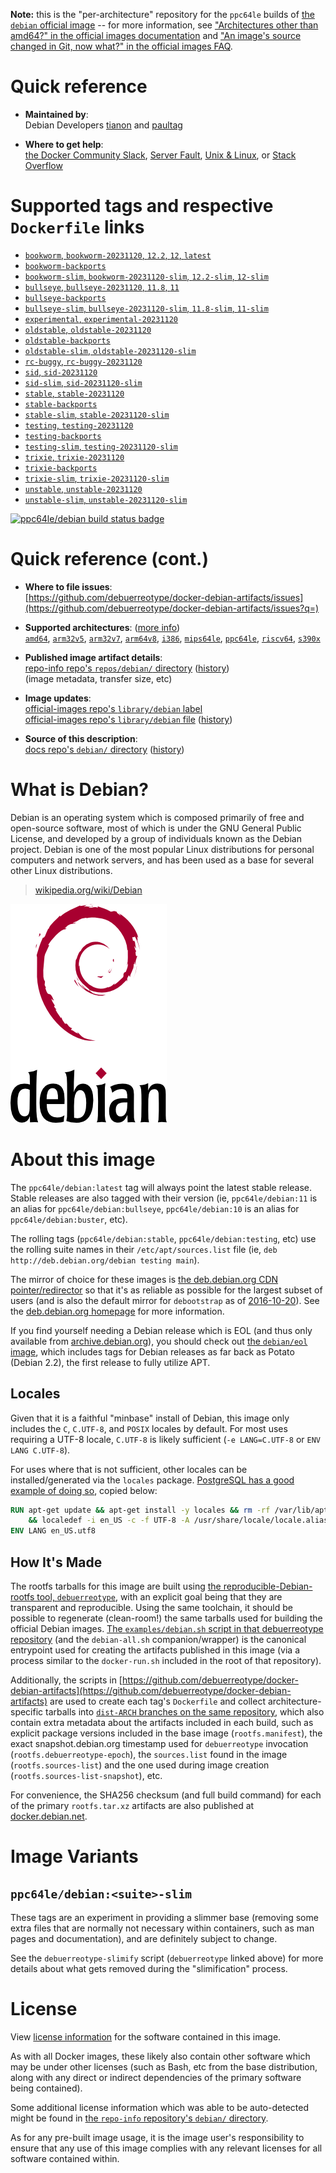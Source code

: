 <!--

********************************************************************************

WARNING:

    DO NOT EDIT "debian/README.md"

    IT IS AUTO-GENERATED

    (from the other files in "debian/" combined with a set of templates)

********************************************************************************

-->

**Note:** this is the "per-architecture" repository for the `ppc64le` builds of [the `debian` official image](https://hub.docker.com/_/debian) -- for more information, see ["Architectures other than amd64?" in the official images documentation](https://github.com/docker-library/official-images#architectures-other-than-amd64) and ["An image's source changed in Git, now what?" in the official images FAQ](https://github.com/docker-library/faq#an-images-source-changed-in-git-now-what).

# Quick reference

-	**Maintained by**:  
	Debian Developers [tianon](https://qa.debian.org/developer.php?login=tianon) and [paultag](https://qa.debian.org/developer.php?login=paultag)

-	**Where to get help**:  
	[the Docker Community Slack](https://dockr.ly/comm-slack), [Server Fault](https://serverfault.com/help/on-topic), [Unix & Linux](https://unix.stackexchange.com/help/on-topic), or [Stack Overflow](https://stackoverflow.com/help/on-topic)

# Supported tags and respective `Dockerfile` links

-	[`bookworm`, `bookworm-20231120`, `12.2`, `12`, `latest`](https://github.com/debuerreotype/docker-debian-artifacts/blob/0d407255ca61065ac09e8ba23a9f01267678744b/bookworm/Dockerfile)
-	[`bookworm-backports`](https://github.com/debuerreotype/docker-debian-artifacts/blob/0d407255ca61065ac09e8ba23a9f01267678744b/bookworm/backports/Dockerfile)
-	[`bookworm-slim`, `bookworm-20231120-slim`, `12.2-slim`, `12-slim`](https://github.com/debuerreotype/docker-debian-artifacts/blob/0d407255ca61065ac09e8ba23a9f01267678744b/bookworm/slim/Dockerfile)
-	[`bullseye`, `bullseye-20231120`, `11.8`, `11`](https://github.com/debuerreotype/docker-debian-artifacts/blob/0d407255ca61065ac09e8ba23a9f01267678744b/bullseye/Dockerfile)
-	[`bullseye-backports`](https://github.com/debuerreotype/docker-debian-artifacts/blob/0d407255ca61065ac09e8ba23a9f01267678744b/bullseye/backports/Dockerfile)
-	[`bullseye-slim`, `bullseye-20231120-slim`, `11.8-slim`, `11-slim`](https://github.com/debuerreotype/docker-debian-artifacts/blob/0d407255ca61065ac09e8ba23a9f01267678744b/bullseye/slim/Dockerfile)
-	[`experimental`, `experimental-20231120`](https://github.com/debuerreotype/docker-debian-artifacts/blob/0d407255ca61065ac09e8ba23a9f01267678744b/experimental/Dockerfile)
-	[`oldstable`, `oldstable-20231120`](https://github.com/debuerreotype/docker-debian-artifacts/blob/0d407255ca61065ac09e8ba23a9f01267678744b/oldstable/Dockerfile)
-	[`oldstable-backports`](https://github.com/debuerreotype/docker-debian-artifacts/blob/0d407255ca61065ac09e8ba23a9f01267678744b/oldstable/backports/Dockerfile)
-	[`oldstable-slim`, `oldstable-20231120-slim`](https://github.com/debuerreotype/docker-debian-artifacts/blob/0d407255ca61065ac09e8ba23a9f01267678744b/oldstable/slim/Dockerfile)
-	[`rc-buggy`, `rc-buggy-20231120`](https://github.com/debuerreotype/docker-debian-artifacts/blob/0d407255ca61065ac09e8ba23a9f01267678744b/rc-buggy/Dockerfile)
-	[`sid`, `sid-20231120`](https://github.com/debuerreotype/docker-debian-artifacts/blob/0d407255ca61065ac09e8ba23a9f01267678744b/sid/Dockerfile)
-	[`sid-slim`, `sid-20231120-slim`](https://github.com/debuerreotype/docker-debian-artifacts/blob/0d407255ca61065ac09e8ba23a9f01267678744b/sid/slim/Dockerfile)
-	[`stable`, `stable-20231120`](https://github.com/debuerreotype/docker-debian-artifacts/blob/0d407255ca61065ac09e8ba23a9f01267678744b/stable/Dockerfile)
-	[`stable-backports`](https://github.com/debuerreotype/docker-debian-artifacts/blob/0d407255ca61065ac09e8ba23a9f01267678744b/stable/backports/Dockerfile)
-	[`stable-slim`, `stable-20231120-slim`](https://github.com/debuerreotype/docker-debian-artifacts/blob/0d407255ca61065ac09e8ba23a9f01267678744b/stable/slim/Dockerfile)
-	[`testing`, `testing-20231120`](https://github.com/debuerreotype/docker-debian-artifacts/blob/0d407255ca61065ac09e8ba23a9f01267678744b/testing/Dockerfile)
-	[`testing-backports`](https://github.com/debuerreotype/docker-debian-artifacts/blob/0d407255ca61065ac09e8ba23a9f01267678744b/testing/backports/Dockerfile)
-	[`testing-slim`, `testing-20231120-slim`](https://github.com/debuerreotype/docker-debian-artifacts/blob/0d407255ca61065ac09e8ba23a9f01267678744b/testing/slim/Dockerfile)
-	[`trixie`, `trixie-20231120`](https://github.com/debuerreotype/docker-debian-artifacts/blob/0d407255ca61065ac09e8ba23a9f01267678744b/trixie/Dockerfile)
-	[`trixie-backports`](https://github.com/debuerreotype/docker-debian-artifacts/blob/0d407255ca61065ac09e8ba23a9f01267678744b/trixie/backports/Dockerfile)
-	[`trixie-slim`, `trixie-20231120-slim`](https://github.com/debuerreotype/docker-debian-artifacts/blob/0d407255ca61065ac09e8ba23a9f01267678744b/trixie/slim/Dockerfile)
-	[`unstable`, `unstable-20231120`](https://github.com/debuerreotype/docker-debian-artifacts/blob/0d407255ca61065ac09e8ba23a9f01267678744b/unstable/Dockerfile)
-	[`unstable-slim`, `unstable-20231120-slim`](https://github.com/debuerreotype/docker-debian-artifacts/blob/0d407255ca61065ac09e8ba23a9f01267678744b/unstable/slim/Dockerfile)

[![ppc64le/debian build status badge](https://img.shields.io/jenkins/s/https/doi-janky.infosiftr.net/job/multiarch/job/ppc64le/job/debian.svg?label=ppc64le/debian%20%20build%20job)](https://doi-janky.infosiftr.net/job/multiarch/job/ppc64le/job/debian/)

# Quick reference (cont.)

-	**Where to file issues**:  
	[https://github.com/debuerreotype/docker-debian-artifacts/issues](https://github.com/debuerreotype/docker-debian-artifacts/issues?q=)

-	**Supported architectures**: ([more info](https://github.com/docker-library/official-images#architectures-other-than-amd64))  
	[`amd64`](https://hub.docker.com/r/amd64/debian/), [`arm32v5`](https://hub.docker.com/r/arm32v5/debian/), [`arm32v7`](https://hub.docker.com/r/arm32v7/debian/), [`arm64v8`](https://hub.docker.com/r/arm64v8/debian/), [`i386`](https://hub.docker.com/r/i386/debian/), [`mips64le`](https://hub.docker.com/r/mips64le/debian/), [`ppc64le`](https://hub.docker.com/r/ppc64le/debian/), [`riscv64`](https://hub.docker.com/r/riscv64/debian/), [`s390x`](https://hub.docker.com/r/s390x/debian/)

-	**Published image artifact details**:  
	[repo-info repo's `repos/debian/` directory](https://github.com/docker-library/repo-info/blob/master/repos/debian) ([history](https://github.com/docker-library/repo-info/commits/master/repos/debian))  
	(image metadata, transfer size, etc)

-	**Image updates**:  
	[official-images repo's `library/debian` label](https://github.com/docker-library/official-images/issues?q=label%3Alibrary%2Fdebian)  
	[official-images repo's `library/debian` file](https://github.com/docker-library/official-images/blob/master/library/debian) ([history](https://github.com/docker-library/official-images/commits/master/library/debian))

-	**Source of this description**:  
	[docs repo's `debian/` directory](https://github.com/docker-library/docs/tree/master/debian) ([history](https://github.com/docker-library/docs/commits/master/debian))

# What is Debian?

Debian is an operating system which is composed primarily of free and open-source software, most of which is under the GNU General Public License, and developed by a group of individuals known as the Debian project. Debian is one of the most popular Linux distributions for personal computers and network servers, and has been used as a base for several other Linux distributions.

> [wikipedia.org/wiki/Debian](https://en.wikipedia.org/wiki/Debian)

![logo](https://raw.githubusercontent.com/docker-library/docs/b449be7df57e9ed9086bb5821bfb5d6cdc5d67a4/debian/logo.png)

# About this image

The `ppc64le/debian:latest` tag will always point the latest stable release. Stable releases are also tagged with their version (ie, `ppc64le/debian:11` is an alias for `ppc64le/debian:bullseye`, `ppc64le/debian:10` is an alias for `ppc64le/debian:buster`, etc).

The rolling tags (`ppc64le/debian:stable`, `ppc64le/debian:testing`, etc) use the rolling suite names in their `/etc/apt/sources.list` file (ie, `deb http://deb.debian.org/debian testing main`).

The mirror of choice for these images is [the deb.debian.org CDN pointer/redirector](https://deb.debian.org) so that it's as reliable as possible for the largest subset of users (and is also the default mirror for `debootstrap` as of [2016-10-20](https://anonscm.debian.org/cgit/d-i/debootstrap.git/commit/?id=9e8bc60ad1ccf3a25ce7890526b70059f3e770de)). See the [deb.debian.org homepage](https://deb.debian.org) for more information.

If you find yourself needing a Debian release which is EOL (and thus only available from [archive.debian.org](http://archive.debian.org)), you should check out [the `debian/eol` image](https://hub.docker.com/r/debian/eol/), which includes tags for Debian releases as far back as Potato (Debian 2.2), the first release to fully utilize APT.

## Locales

Given that it is a faithful "minbase" install of Debian, this image only includes the `C`, `C.UTF-8`, and `POSIX` locales by default. For most uses requiring a UTF-8 locale, `C.UTF-8` is likely sufficient (`-e LANG=C.UTF-8` or `ENV LANG C.UTF-8`).

For uses where that is not sufficient, other locales can be installed/generated via the `locales` package. [PostgreSQL has a good example of doing so](https://github.com/docker-library/postgres/blob/69bc540ecfffecce72d49fa7e4a46680350037f9/9.6/Dockerfile#L21-L24), copied below:

```dockerfile
RUN apt-get update && apt-get install -y locales && rm -rf /var/lib/apt/lists/* \
	&& localedef -i en_US -c -f UTF-8 -A /usr/share/locale/locale.alias en_US.UTF-8
ENV LANG en_US.utf8
```

## How It's Made

The rootfs tarballs for this image are built using [the reproducible-Debian-rootfs tool, `debuerreotype`](https://github.com/debuerreotype/debuerreotype), with an explicit goal being that they are transparent and reproducible. Using the same toolchain, it should be possible to regenerate (clean-room!) the same tarballs used for building the official Debian images. [The `examples/debian.sh` script in that debuerreotype repository](https://github.com/debuerreotype/debuerreotype/blob/master/examples/debian.sh) (and the `debian-all.sh` companion/wrapper) is the canonical entrypoint used for creating the artifacts published in this image (via a process similar to the `docker-run.sh` included in the root of that repository).

Additionally, the scripts in [https://github.com/debuerreotype/docker-debian-artifacts](https://github.com/debuerreotype/docker-debian-artifacts) are used to create each tag's `Dockerfile` and collect architecture-specific tarballs into [`dist-ARCH` branches on the same repository](https://github.com/debuerreotype/docker-debian-artifacts/branches), which also contain extra metadata about the artifacts included in each build, such as explicit package versions included in the base image (`rootfs.manifest`), the exact snapshot.debian.org timestamp used for `debuerreotype` invocation (`rootfs.debuerreotype-epoch`), the `sources.list` found in the image (`rootfs.sources-list`) and the one used during image creation (`rootfs.sources-list-snapshot`), etc.

For convenience, the SHA256 checksum (and full build command) for each of the primary `rootfs.tar.xz` artifacts are also published at [docker.debian.net](https://docker.debian.net/).

# Image Variants

## `ppc64le/debian:<suite>-slim`

These tags are an experiment in providing a slimmer base (removing some extra files that are normally not necessary within containers, such as man pages and documentation), and are definitely subject to change.

See the `debuerreotype-slimify` script (`debuerreotype` linked above) for more details about what gets removed during the "slimification" process.

# License

View [license information](https://www.debian.org/social_contract#guidelines) for the software contained in this image.

As with all Docker images, these likely also contain other software which may be under other licenses (such as Bash, etc from the base distribution, along with any direct or indirect dependencies of the primary software being contained).

Some additional license information which was able to be auto-detected might be found in [the `repo-info` repository's `debian/` directory](https://github.com/docker-library/repo-info/tree/master/repos/debian).

As for any pre-built image usage, it is the image user's responsibility to ensure that any use of this image complies with any relevant licenses for all software contained within.
